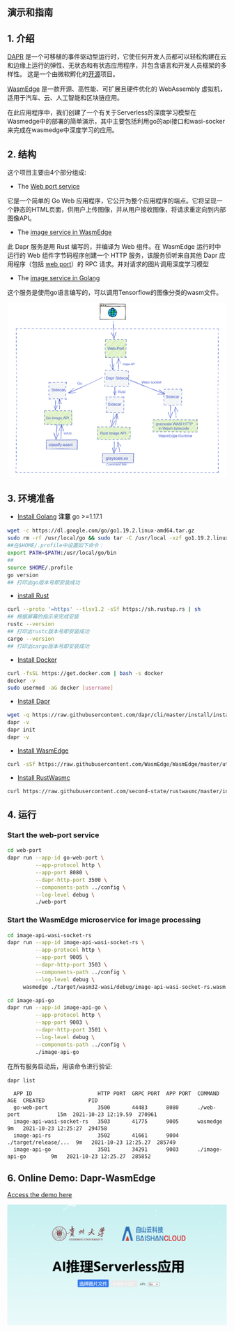 ## 演示和指南


## 1. 介绍

[DAPR](https://dapr.io/) 是一个可移植的事件驱动型运行时，它使任何开发人员都可以轻松构建在云和边缘上运行的弹性、无状态和有状态应用程序，并包含语言和开发人员框架的多样性。 这是一个由微软孵化的[开源](https://github.com/dapr/dapr)项目。

[WasmEdge](https://github.com/WasmEdge/WasmEdge) 是一款开源、高性能、可扩展且硬件优化的 WebAssembly 虚拟机，适用于汽车、云、人工智能和区块链应用。

在此应用程序中，我们创建了一个有关于Serverless的深度学习模型在Wasmedge中的部署的简单演示，其中主要包括利用go的api接口和wasi-socker来完成在wasmedge中深度学习的应用。

## 2. 结构

这个项目主要由4个部分组成:

* The [Web port service](./web-port)

它是一个简单的 Go Web 应用程序，它公开为整个应用程序的端点。它将呈现一个静态的HTML页面，供用户上传图像，并从用户接收图像，将请求重定向到内部图像API。

* The [image service in WasmEdge](./image-api-wasi-socket-rs)

此 Dapr 服务是用 Rust 编写的，并编译为 Web 组件。在 WasmEdge 运行时中运行的 Web 组件字节码程序创建一个 HTTP 服务，该服务侦听来自其他 Dapr 应用程序（包括 [web port](./web-port)）的 RPC 请求。并对请求的图片调用深度学习模型

* The [image service in Golang](./image-api-go)
 
这个服务是使用go语言编写的，可以调用Tensorflow的图像分类的wasm文件。

![doc](./doc/dapr-wasmedge.png)

## 3. 环境准备

* [Install Golang](https://golang.org/doc/install)
**注意** go >=1.17.1
```bash
wget -c https://dl.google.com/go/go1.19.2.linux-amd64.tar.gz
sudo rm -rf /usr/local/go && sudo tar -C /usr/local -xzf go1.19.2.linux-amd64.tar.gz
##在$HOME/.profile中设置如下命令：
export PATH=$PATH:/usr/local/go/bin
##
source $HOME/.profile
go version
## 打印出go版本号即安装成功
```
* [install Rust](https://www.rust-lang.org/en-US/install.html)
```bash
curl --proto '=https' --tlsv1.2 -sSf https://sh.rustup.rs | sh
## 根据屏幕的指示来完成安装
rustc --version
## 打印出rustc版本号即安装成功
cargo --version
## 打印出cargo版本号即安装成功
```
* [Install Docker](https://docs.docker.com/desktop/install/ubuntu/)
```bash
curl -fsSL https://get.docker.com | bash -s docker
docker -v
sudo usermod -aG docker [username]
```

* [Install Dapr](https://docs.dapr.io/getting-started/)
```bash
wget -q https://raw.githubusercontent.com/dapr/cli/master/install/install.sh -O - | /bin/bash
dapr -v
dapr init
dapr -v
```
* [Install WasmEdge](https://github.com/WasmEdge/WasmEdge/blob/master/docs/install.md)
```bash
curl -sSf https://raw.githubusercontent.com/WasmEdge/WasmEdge/master/utils/install.sh | bash -s -- -e all -v 0.9.0
```
* [Install RustWasmc](https://github.com/second-state/rustwasmc)
```bash
curl https://raw.githubusercontent.com/second-state/rustwasmc/master/installer/init.sh -sSf | sh
```
## 4. 运行
 

### Start the web-port service

```bash
cd web-port
dapr run --app-id go-web-port \
         --app-protocol http \
         --app-port 8080 \
         --dapr-http-port 3500 \
         --components-path ../config \
         --log-level debug \
         ./web-port
```

### Start the WasmEdge microservice for image processing

```bash
cd image-api-wasi-socket-rs
dapr run --app-id image-api-wasi-socket-rs \
         --app-protocol http \
         --app-port 9005 \
         --dapr-http-port 3503 \
         --components-path ../config \
         --log-level debug \
	 wasmedge ./target/wasm32-wasi/debug/image-api-wasi-socket-rs.wasm
```

```bash
cd image-api-go
dapr run --app-id image-api-go \
         --app-protocol http \
         --app-port 9003 \
         --dapr-http-port 3501 \
         --log-level debug \
         --components-path ../config \
         ./image-api-go
```

在所有服务启动后，用该命令进行验证:

```bash
dapr list
```

```
  APP ID                     HTTP PORT  GRPC PORT  APP PORT  COMMAND               AGE  CREATED              PID
  go-web-port                3500       44483      8080      ./web-port            15m  2021-10-23 12:19.59  270961
  image-api-wasi-socket-rs   3503       41775      9005      wasmedge              9m   2021-10-23 12:25:27  294758
  image-api-rs               3502       41661      9004      ./target/release/...  9m   2021-10-23 12:25.27  285749
  image-api-go               3501       34291      9003      ./image-api-go        9m   2021-10-23 12:25.27  285852
```

## 6. Online Demo: Dapr-WasmEdge

[Access the demo here](http://114.132.210.248/)

![doc](./doc/demo.png)

